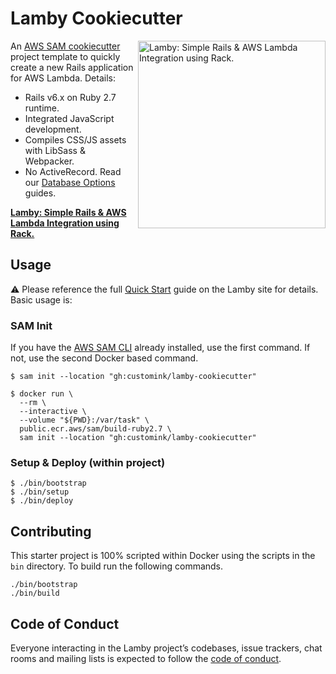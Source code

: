 # Lamby Cookiecutter

<a href="https://lamby.custominktech.com"><img src="https://user-images.githubusercontent.com/2381/59363668-89edeb80-8d03-11e9-9985-2ce14361b7e3.png" alt="Lamby: Simple Rails & AWS Lambda Integration using Rack." align="right" width="300" /></a>

An [AWS SAM cookiecutter](https://technology.customink.com/blog/2020/03/13/using-aws-sam-cookiecutter-project-templates-to-kickstart-your-ambda-projects/) project template to quickly create a new Rails application for AWS Lambda. Details:

- Rails v6.x on Ruby 2.7 runtime.
- Integrated JavaScript development.
- Compiles CSS/JS assets with LibSass & Webpacker.
- No ActiveRecord. Read our [Database Options](https://lamby.custominktech.com/docs/database_connections) guides.

**[Lamby: Simple Rails & AWS Lambda Integration using Rack.](https://lamby.custominktech.com)**

## Usage

⚠️ Please reference the full [Quick Start](https://lamby.custominktech.com/docs/quick_start) guide on the Lamby site for details. Basic usage is:

### SAM Init

If you have the [AWS SAM CLI](https://docs.aws.amazon.com/serverless-application-model/latest/developerguide/what-is-sam.html) already installed, use the first command. If not, use the second Docker based command.

```shell
$ sam init --location "gh:customink/lamby-cookiecutter"
```

```shell
$ docker run \
  --rm \
  --interactive \
  --volume "${PWD}:/var/task" \
  public.ecr.aws/sam/build-ruby2.7 \
  sam init --location "gh:customink/lamby-cookiecutter"
```

### Setup & Deploy (within project)

```shell
$ ./bin/bootstrap
$ ./bin/setup
$ ./bin/deploy
```

## Contributing

This starter project is 100% scripted within Docker using the scripts in the `bin` directory. To build run the following commands.

```shell
./bin/bootstrap
./bin/build
```

## Code of Conduct

Everyone interacting in the Lamby project’s codebases, issue trackers, chat rooms and mailing lists is expected to follow the [code of conduct](https://github.com/customink/lamby/blob/master/CODE_OF_CONDUCT.md).
